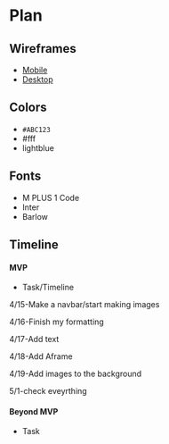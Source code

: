 # Plan

## Wireframes
* [Mobile](https://wireframe.cc/qa15Ss)
* [Desktop](https://wireframe.cc/4EpUoN)

## Colors
* `#ABC123`
* #fff
* lightblue

## Fonts
* M PLUS 1 Code
* Inter
* Barlow

## Timeline

#### MVP

* Task/Timeline

4/15-Make a navbar/start making images

4/16-Finish my formatting

4/17-Add text

4/18-Add Aframe

4/19-Add images to the background

5/1-check eveyrthing

#### Beyond MVP

* Task
